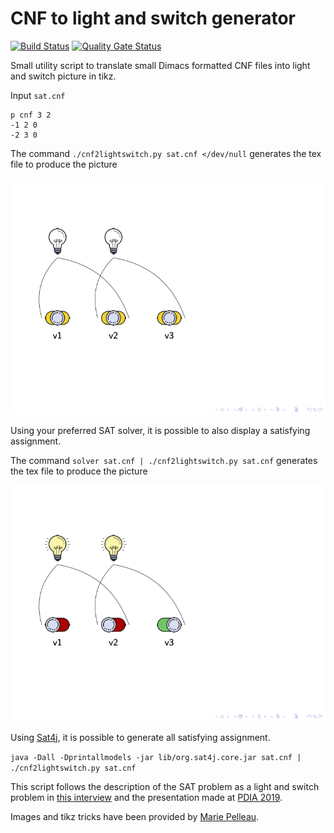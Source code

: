 # CNF to light and switch generator

[![Build Status](https://travis-ci.org/danielleberre/cnf2lightswitch.svg?branch=master)](https://travis-ci.org/danielleberre/cnf2lightswitch)
[![Quality Gate Status](https://sonarcloud.io/api/project_badges/measure?project=dlb%3Acnf2lightandswitch&metric=alert_status)](https://sonarcloud.io/dashboard?id=dlb%3Acnf2lightandswitch)

Small utility script to translate small Dimacs formatted CNF files into
light and switch picture in tikz.

Input `sat.cnf`

```
p cnf 3 2
-1 2 0
-2 3 0
```

The command `./cnf2lightswitch.py sat.cnf </dev/null` generates the tex file to produce the picture

![](sat-1.png)

Using your preferred SAT solver, it is possible to also display a satisfying assignment.

The command `solver sat.cnf | ./cnf2lightswitch.py sat.cnf` generates the tex file to produce the picture

![](sat-2.png)

Using [Sat4j](www.sat4j.org), it is possible to generate all satisfying assignment.

`java -Dall -Dprintallmodels -jar lib/org.sat4j.core.jar sat.cnf | ./cnf2lightswitch.py sat.cnf`


This script follows the description of the SAT problem as a light and switch problem
in [this interview](https://www.lemonde.fr/blog/binaire/2019/10/04/ils-ne-savaient-pas-que-cetait-insoluble-alors-ils-lont-resolu/) and the presentation
made at [PDIA 2019](https://afia.asso.fr/pdia-2019/).

Images and tikz tricks have been provided by [Marie Pelleau](https://github.com/mpelleau/).

